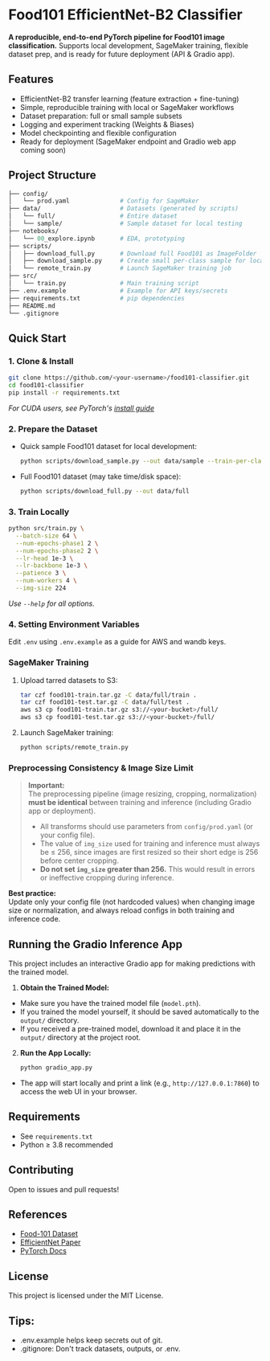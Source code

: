# Food101 EfficientNet-B2 Classifier

**A reproducible, end-to-end PyTorch pipeline for Food101 image classification.**
Supports local development, SageMaker training, flexible dataset prep, and is ready for future deployment (API & Gradio app).

## Features
- EfficientNet-B2 transfer learning (feature extraction + fine-tuning)
- Simple, reproducible training with local or SageMaker workflows
- Dataset preparation: full or small sample subsets
- Logging and experiment tracking (Weights & Biases)
- Model checkpointing and flexible configuration
- Ready for deployment (SageMaker endpoint and Gradio web app coming soon)

## Project Structure
```graphql
├── config/
│   └── prod.yaml              # Config for SageMaker
├── data/                      # Datasets (generated by scripts)
│   └── full/                  # Entire dataset
│   └── sample/                # Sample dataset for local testing
├── notebooks/
│   └── 00_explore.ipynb       # EDA, prototyping
├── scripts/
│   ├── download_full.py       # Download full Food101 as ImageFolder
│   ├── download_sample.py     # Create small per-class sample for local testing
│   └── remote_train.py        # Launch SageMaker training job
├── src/
│   └── train.py               # Main training script
├── .env.example               # Example for API keys/secrets
├── requirements.txt           # pip dependencies
├── README.md
└── .gitignore
```

## Quick Start
### 1. Clone & Install
```bash
git clone https://github.com/<your-username>/food101-classifier.git
cd food101-classifier
pip install -r requirements.txt
```
*For CUDA users, see PyTorch's [install guide](https://pytorch.org/get-started/locally/)*

### 2. Prepare the Dataset
- Quick sample Food101 dataset for local development:
    ```bash
    python scripts/download_sample.py --out data/sample --train-per-class 20 --test-per-class 4
    ```
- Full Food101 dataset (may take time/disk space):
    ```bash
    python scripts/download_full.py --out data/full
    ```

### 3. Train Locally
```bash
python src/train.py \
  --batch-size 64 \
  --num-epochs-phase1 2 \
  --num-epochs-phase2 2 \
  --lr-head 1e-3 \
  --lr-backbone 1e-3 \
  --patience 3 \
  --num-workers 4 \
  --img-size 224
```
*Use `--help` for all options.*

### 4. Setting Environment Variables
Edit `.env` using `.env.example` as a guide for AWS and wandb keys.

### SageMaker Training
1. Upload tarred datasets to S3:
    ```bash
    tar czf food101-train.tar.gz -C data/full/train .
    tar czf food101-test.tar.gz -C data/full/test .
    aws s3 cp food101-train.tar.gz s3://<your-bucket>/full/
    aws s3 cp food101-test.tar.gz s3://<your-bucket>/full/
    ```

2. Launch SageMaker training:
    ```bash
    python scripts/remote_train.py
    ```

### Preprocessing Consistency & Image Size Limit

> **Important:**  
> The preprocessing pipeline (image resizing, cropping, normalization) **must be identical** between training and inference (including Gradio app or deployment).
>
> - All transforms should use parameters from `config/prod.yaml` (or your config file).
> - The value of `img_size` used for training and inference must always be ≤ 256, since images are first resized so their short edge is 256 before center cropping.  
> - **Do not set `img_size` greater than 256.** This would result in errors or ineffective cropping during inference.

**Best practice:**  
Update only your config file (not hardcoded values) when changing image size or normalization, and always reload configs in both training and inference code.

## Running the Gradio Inference App
This project includes an interactive Gradio app for making predictions with the trained model.

1. **Obtain the Trained Model:**
- Make sure you have the trained model file (`model.pth`). 
- If you trained the model yourself, it should be saved automatically to the `output/` directory.
- If you received a pre-trained model, download it and place it in the `output/` directory at the project root.

2. **Run the App Locally:**
    ```bash
    python gradio_app.py
    ```
- The app will start locally and print a link (e.g., `http://127.0.0.1:7860`) to access the web UI in your browser.

## Requirements
- See `requirements.txt`
- Python ≥ 3.8 recommended

## Contributing
Open to issues and pull requests!

## References
- [Food-101 Dataset](https://www.vision.ee.ethz.ch/datasets_extra/food-101/)
- [EfficientNet Paper](https://arxiv.org/abs/1905.11946)
- [PyTorch Docs](https://pytorch.org/)

## License
This project is licensed under the MIT License.

## Tips:
- .env.example helps keep secrets out of git.
- .gitignore: Don't track datasets, outputs, or .env.